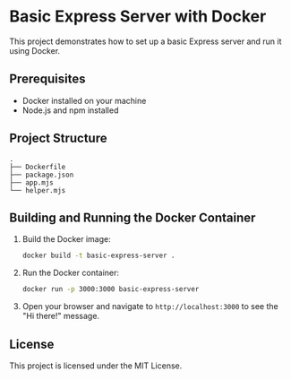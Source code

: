 # Basic Express Server with Docker

This project demonstrates how to set up a basic Express server and run it using Docker.

## Prerequisites

- Docker installed on your machine
- Node.js and npm installed

## Project Structure

```
.
├── Dockerfile
├── package.json
├── app.mjs
└── helper.mjs
```

## Building and Running the Docker Container

1. Build the Docker image:

   ```sh
   docker build -t basic-express-server .
   ```

2. Run the Docker container:

   ```sh
   docker run -p 3000:3000 basic-express-server
   ```

3. Open your browser and navigate to `http://localhost:3000` to see the "Hi there!" message.

## License

This project is licensed under the MIT License.
